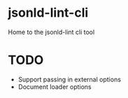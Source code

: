 # jsonld-lint-cli

Home to the jsonld-lint cli tool

# TODO

- Support passing in external options
- Document loader options
